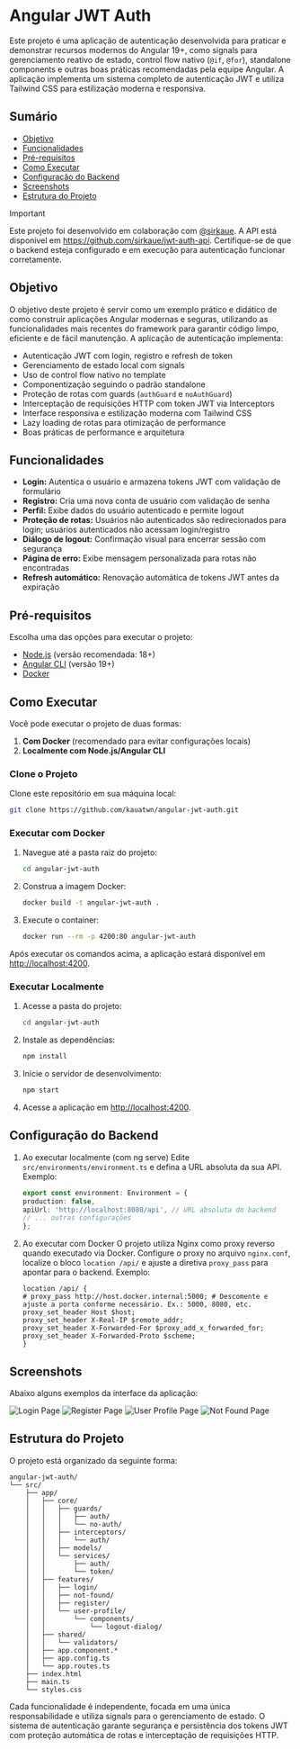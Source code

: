 # Angular JWT Auth

Este projeto é uma aplicação de autenticação desenvolvida para praticar e demonstrar recursos modernos do Angular 19+, como signals para gerenciamento reativo de estado, control flow nativo (`@if`, `@for`), standalone components e outras boas práticas recomendadas pela equipe Angular. A aplicação implementa um sistema completo de autenticação JWT e utiliza Tailwind CSS para estilização moderna e responsiva.

## Sumário

- [Objetivo](#objetivo)
- [Funcionalidades](#funcionalidades)
- [Pré-requisitos](#pré-requisitos)
- [Como Executar](#como-executar)
- [Configuração do Backend](#configuração-do-backend)
- [Screenshots](#screenshots)
- [Estrutura do Projeto](#estrutura-do-projeto)

> [!IMPORTANT]
> Este projeto foi desenvolvido em colaboração com [@sirkaue](https://github.com/sirkaue). A API está disponível em <https://github.com/sirkaue/jwt-auth-api>. Certifique-se de que o backend esteja configurado e em execução para autenticação funcionar corretamente.

## Objetivo

O objetivo deste projeto é servir como um exemplo prático e didático de como construir aplicações Angular modernas e seguras, utilizando as funcionalidades mais recentes do framework para garantir código limpo, eficiente e de fácil manutenção. A aplicação de autenticação implementa:

- Autenticação JWT com login, registro e refresh de token
- Gerenciamento de estado local com signals
- Uso de control flow nativo no template
- Componentização seguindo o padrão standalone
- Proteção de rotas com guards (`authGuard` e `noAuthGuard`)
- Interceptação de requisições HTTP com token JWT via Interceptors
- Interface responsiva e estilização moderna com Tailwind CSS
- Lazy loading de rotas para otimização de performance
- Boas práticas de performance e arquitetura

## Funcionalidades

- **Login:** Autentica o usuário e armazena tokens JWT com validação de formulário
- **Registro:** Cria uma nova conta de usuário com validação de senha
- **Perfil:** Exibe dados do usuário autenticado e permite logout
- **Proteção de rotas:** Usuários não autenticados são redirecionados para login; usuários autenticados não acessam login/registro
- **Diálogo de logout:** Confirmação visual para encerrar sessão com segurança
- **Página de erro:** Exibe mensagem personalizada para rotas não encontradas
- **Refresh automático:** Renovação automática de tokens JWT antes da expiração

## Pré-requisitos

Escolha uma das opções para executar o projeto:

- [Node.js](https://nodejs.org/en/download) (versão recomendada: 18+)
- [Angular CLI](https://v19.angular.dev/installation) (versão 19+)
- [Docker](https://www.docker.com/)

## Como Executar

Você pode executar o projeto de duas formas:

1. **Com Docker** (recomendado para evitar configurações locais)
2. **Localmente com Node.js/Angular CLI**

### Clone o Projeto

Clone este repositório em sua máquina local:

```bash
git clone https://github.com/kauatwn/angular-jwt-auth.git
```

### Executar com Docker

1. Navegue até a pasta raiz do projeto:

   ```bash
   cd angular-jwt-auth
   ```

2. Construa a imagem Docker:

   ```bash
   docker build -t angular-jwt-auth .
   ```

3. Execute o container:

   ```bash
   docker run --rm -p 4200:80 angular-jwt-auth
   ```

Após executar os comandos acima, a aplicação estará disponível em [http://localhost:4200](http://localhost:4200).

### Executar Localmente

1. Acesse a pasta do projeto:

   ```bash
   cd angular-jwt-auth
   ```

2. Instale as dependências:

   ```bash
   npm install
   ```

3. Inicie o servidor de desenvolvimento:

   ```bash
   npm start
   ```

4. Acesse a aplicação em [http://localhost:4200](http://localhost:4200).

## Configuração do Backend

1. Ao executar localmente (com ng serve)
Edite `src/environments/environment.ts` e defina a URL absoluta da sua API. Exemplo:

   ```ts
   export const environment: Environment = {
   production: false,
   apiUrl: 'http://localhost:8080/api', // URL absoluta do backend
   // ... outras configurações
   };
   ```

2. Ao executar com Docker
O projeto utiliza Nginx como proxy reverso quando executado via Docker. Configure o proxy no arquivo `nginx.conf`, localize o bloco `location /api/` e ajuste a diretiva `proxy_pass` para apontar para o backend. Exemplo:

   ```nginx
   location /api/ {
   # proxy_pass http://host.docker.internal:5000; # Descomente e ajuste a porta conforme necessário. Ex.: 5000, 8080, etc.
   proxy_set_header Host $host;
   proxy_set_header X-Real-IP $remote_addr;
   proxy_set_header X-Forwarded-For $proxy_add_x_forwarded_for;
   proxy_set_header X-Forwarded-Proto $scheme;
   }
   ```

## Screenshots

Abaixo alguns exemplos da interface da aplicação:

![Login Page](images/login.png)
![Register Page](images/register.png)
![User Profile Page](images/user-profile.png)
![Not Found Page](images/not_found.png)

## Estrutura do Projeto

O projeto está organizado da seguinte forma:

```plaintext
angular-jwt-auth/
└── src/
    ├── app/
    │   ├── core/
    │   │   ├── guards/
    │   │   │   ├── auth/
    │   │   │   └── no-auth/
    │   │   ├── interceptors/
    │   │   │   └── auth/
    │   │   ├── models/
    │   │   └── services/
    │   │       ├── auth/
    │   │       └── token/
    │   ├── features/
    │   │   ├── login/
    │   │   ├── not-found/
    │   │   ├── register/
    │   │   └── user-profile/
    │   │       └── components/
    │   │           └── logout-dialog/
    │   ├── shared/
    │   │   └── validators/
    │   ├── app.component.*
    │   ├── app.config.ts
    │   └── app.routes.ts
    ├── index.html
    ├── main.ts
    └── styles.css
```

Cada funcionalidade é independente, focada em uma única responsabilidade e utiliza signals para o gerenciamento de estado. O sistema de autenticação garante segurança e persistência dos tokens JWT com proteção automática de rotas e interceptação de requisições HTTP.
